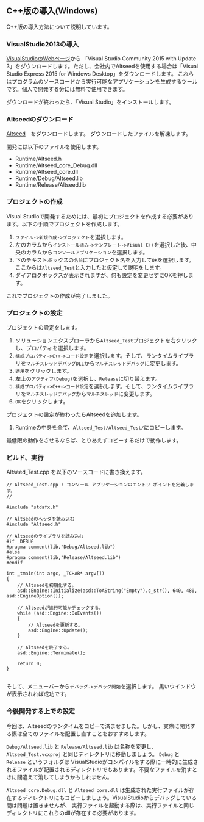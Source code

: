 ﻿
## C++版の導入(Windows)

C++版の導入方法について説明しています。

### VisualStudio2013の導入

[VisualStudioのWebページ](https://www.visualstudio.com/ja-jp/downloads/download-visual-studio-vs)から
「Visual Studio Community 2015 with Update 3」をダウンロードします。ただし、会社内でAltseedを使用する場合は「Visual Studio Express 2015 for Windows Desktop」をダウンロードします。
これらはプログラムのソースコードから実行可能なアプリケーションを生成するツールです。個人で開発する分には無料で使用できます。

ダウンロードが終わったら、「Visual Studio」をインストールします。

### Altseedのダウンロード
[Altseed](https://github.com/altseed/Altseed/releases/download/20160412/Altseed_CPP_20160412_WIN.zip)　をダウンロードします。
ダウンロードしたファイルを解凍します。

開発には以下のファイルを使用します。

* Runtime/Altseed.h
* Runtime/Altseed\_core_Debug.dll
* Runtime/Altseed\_core.dll
* Runtime/Debug/Altseed.lib
* Runtime/Release/Altseed.lib

### プロジェクトの作成

Visual Studioで開発するためには、最初にプロジェクトを作成する必要があります。以下の手順でプロジェクトを作成します。

1. ```ファイル->新規作成->プロジェクト```を選択します。
2. 左のカラムから```インストール済み->テンプレート->Visual C++```を選択した後、中央のカラムから```コンソールアプリケーション```を選択します。
3. 下のテキストボックスの```名前```にプロジェクト名を入力して```OK```を選択します。ここからは```Altseed_Test```と入力したと仮定して説明をします。
4. ダイアログボックスが表示されますが、何も設定を変更せずにOKを押します。

これでプロジェクトの作成が完了しました。

### プロジェクトの設定

プロジェクトの設定をします。

1. ソリューションエクスプローラから```Altseed_Test```プロジェクトを右クリックし、プロパティを選択します。
2. ```構成プロパティ->C++->コード設定```を選択します。そして、ランタイムライブラリを```マルチスレッドデバッグDLL```から```マルチスレッドデバッグ```に変更します。
3. ```適用```をクリックします。
4. 左上の```アクティブ(Debug)```を選択し、```Release```に切り替えます。
5. ```構成プロパティ->C++->コード設定```を選択します。そして、ランタイムライブラリを```マルチスレッドデバッグ```から```マルチスレッド```に変更します。
6. ```OK```をクリックします。

プロジェクトの設定が終わったらAltseedを追加します。

1. Runtimeの中身を全て、```Altseed_Test/Altseed_Test/```にコピーします。

最低限の動作をさせるならば、とりあえずコピーするだけで動作します。

### ビルド、実行

Altseed_Test.cpp を以下のソースコードに書き換えます。

```
// Altseed_Test.cpp : コンソール アプリケーションのエントリ ポイントを定義します。
//

#include "stdafx.h"

// Altseedのヘッダを読み込む
#include "Altseed.h"

// Altseedのライブラリを読み込む
#if _DEBUG
#pragma comment(lib,"Debug/Altseed.lib")
#else
#pragma comment(lib,"Release/Altseed.lib")
#endif

int _tmain(int argc, _TCHAR* argv[])
{
	// Altseedを初期化する。
	asd::Engine::Initialize(asd::ToAString("Empty").c_str(), 640, 480, asd::EngineOption());

	// Altseedが進行可能かチェックする。
	while (asd::Engine::DoEvents())
	{
		// Altseedを更新する。
		asd::Engine::Update();
	}

	// Altseedを終了する。
	asd::Engine::Terminate();

	return 0;
}


```

そして、メニューバーから```デバッグ->デバッグ開始```を選択します。
黒いウインドウが表示されれば成功です。

### 今後開発する上での設定

今回は、Altseedのランタイムをコピーで済ませました。しかし、実際に開発する際は全てのファイルを配置し直すことをおすすめします。

```Debug/Altseed.lib``` と ```Release/Altseed.lib``` は名称を変更し、 ```Altseed_Test.vcxproj``` と同じディレクトリに移動しましょう。 ```Debug``` と ```Release``` というフォルダは
VisualStudioがコンパイルをする際に一時的に生成されるファイルが配置されるディレクトリでもあります。不要なファイルを消すときに間違えて消してしまうかもしれません。

```Altseed_core.Debug.dll``` と ```Altseed_core.dll``` は生成された実行ファイルが存在するディレクトリにもコピーしましょう。VisualStudioからデバッグしている間は問題は置きませんが、
実行ファイルを起動する際は、実行ファイルと同じディレクトリにこれらのdllが存在する必要があります。
